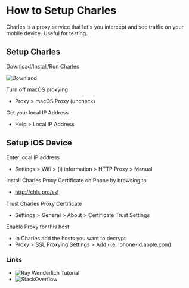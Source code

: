 # How to Setup Charles

Charles is a proxy service that let's you intercept and see traffic on your mobile device. Useful for testing.

## Setup Charles

Download/Install/Run Charles

![Downlaod](https://www.charlesproxy.com/download/latest-release)


Turn off macOS proxying

- Proxy > macOS Proxy (uncheck)

Get your local IP Address

- Help > Local IP Address

## Setup iOS Device

Enter local IP address

 - Settings > Wifi > (i) information > HTTP Proxy > Manual

Install Charles Proxy Certificate on Phone by browsing to

 - http://chls.pro/ssl

Trust Charles Proxy Certificate

 - Settings > General > About > Certificate Trust Settings

Enable Proxy for this host

 - In Charles add the hosts you want to decrypt
 - Proxy > SSL Proxying Settings > Add (i.e. iphone-id.apple.com)

### Links

- ![Ray Wenderlich Tutorial](https://www.raywenderlich.com/641-charles-proxy-tutorial-for-ios)
- ![StackOverflow](https://stackoverflow.com/questions/15768143/ios-app-ssl-handshake-failed)
